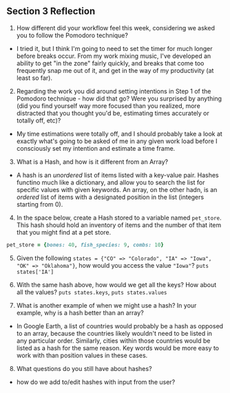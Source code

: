 ## Section 3 Reflection

1. How different did your workflow feel this week, considering we asked you to follow the Pomodoro technique?
- I tried it, but I think I'm going to need to set the timer for much longer before breaks occur. From my work mixing music, I've developed an ability to get "in the zone" fairly quickly, and breaks that come too frequently snap me out of it, and get in the way of my productivity (at least so far).

2. Regarding the work you did around setting intentions in Step 1 of the Pomodoro technique - how did that go? Were you surprised by anything (did you find yourself way more focused than you realized, more distracted that you thought you'd be, estimating times accurately or totally off, etc)?
- My time estimations were totally off, and I should probably take a look at exactly what's going to be asked of me in any given work load before I consciously set my intention and estimate a time frame.

3. What is a Hash, and how is it different from an Array?
- A hash is an *unordered* list of items listed with a key-value pair. Hashes functino much like a dictionary, and allow you to search the list for specific values with given keywords.
An array, on the other hadn, is an *ordered* list of items with a designated position in the list (integers starting from 0).

4. In the space below, create a Hash stored to a variable named `pet_store`.  This hash should hold an inventory of items and the number of that item that you might find at a pet store.
``` ruby
pet_store = {bones: 40, fish_species: 9, combs: 10}
```
5. Given the following `states = {"CO" => "Colorado", "IA" => "Iowa", "OK" => "Oklahoma"}`, how would you access the value `"Iowa"`?
`puts states['IA']`

6. With the same hash above, how would we get all the keys?  How about all the values?
`puts states.keys`, `puts states.values`

7. What is another example of when we might use a hash?  In your example, why is a hash better than an array?
- In Google Earth, a list of countries would probably be a hash as opposed to an array, because the countries likely wouldn't need to be listed in any particular order. Similarly, cities within those countries would be listed as a hash for the same reason. Key words would be more easy to work with than position values in these cases.

8. What questions do you still have about hashes?
- how do we add to/edit hashes with input from the user?
